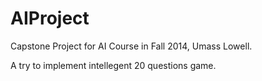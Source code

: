 # AIProject

Capstone Project for AI Course in Fall 2014, Umass Lowell.

A try to implement intellegent 20 questions game.
